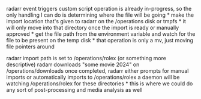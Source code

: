 radarr event triggers custom script
operation is already in-progress, so the only handling I can do is determining where the file will be going
    * make the import location that's given to radarr on the /operations disk or tmpfs
        * it will only move into that directory once the import is ready or manually approved
        * get the file path from the environment variable and watch for the file to be present on the temp disk
        * that operation is only a mv, just moving file pointers around


radarr import path is set to /operations/rolex (or something more descriptive)
radarr downloads "some movie 2024" on /operations/downloads
once completed, radarr either prompts for manual imports or automatically imports to /operations/rolex
a daemon will be watching /operations/rolex for these directories
    * this is where we could do any sort of post-processing and media analysis as well